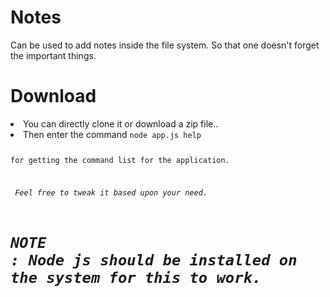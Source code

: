 # Notes
Can be used to add notes inside the file system.
So that one doesn't forget the important things.

# Download
<li>You can directly clone it or download a zip file..
<li>Then enter the command
<code>node app.js help

for getting the command list for the application.

<i> Feel free to tweak it based upon your need.
  
# NOTE : Node js should be installed on the system for this to work.
